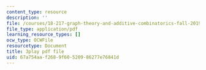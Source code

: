 ```yaml
---
content_type: resource
description: ''
file: /courses/18-217-graph-theory-and-additive-combinatorics-fall-2019/67a754aaf2689f60520986277e76841d_vcsxCFSLyP8.pdf
file_type: application/pdf
learning_resource_types: []
ocw_type: OCWFile
resourcetype: Document
title: 3play pdf file
uid: 67a754aa-f268-9f60-5209-86277e76841d
---
```

